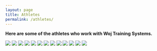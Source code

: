 ```yaml
---
layout: page
title: Athletes
permalink: /athletes/
---
```


**Here are some of the athletes who work with Woj Training Systems.**

<div class="gallery-box">
  <div class="gallery">
    <img src="/images/11.jpeg">    
    <img src="/images/12.jpeg">
    <img src="/images/13.jpeg">
    <img src="/images/14.jpeg">
    <img src="/images/15.jpeg">
    <img src="/images/16.jpeg">
    <img src="/images/17.jpeg">
    <img src="/images/18.jpeg">
    <img src="/images/19.jpeg">
    <img src="/images/20.jpeg">
    <img src="/images/21.jpeg">
    <img src="/images/22.jpeg">
    <img src="/images/23.jpeg">
  </div>
</div>
